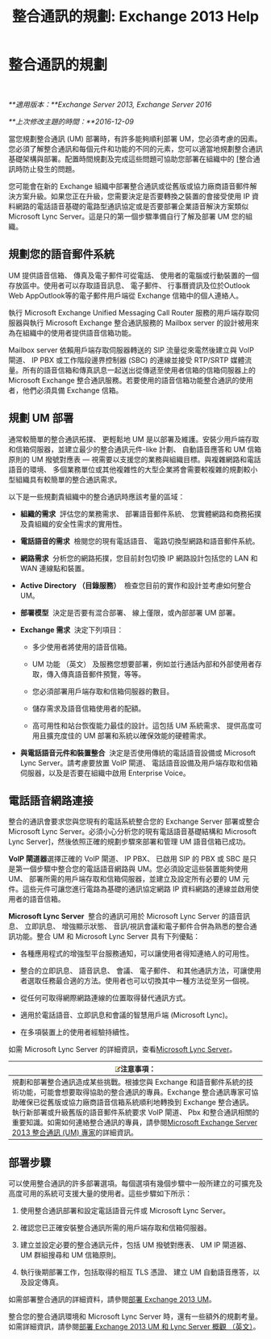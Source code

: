 ﻿---
title: '整合通訊的規劃: Exchange 2013 Help'
TOCTitle: 整合通訊的規劃
ms:assetid: 942788b1-b19d-40b3-a52e-2e1fef8df3f9
ms:mtpsurl: https://technet.microsoft.com/zh-tw/library/JJ674306(v=EXCHG.150)
ms:contentKeyID: 50473800
ms.date: 05/21/2018
mtps_version: v=EXCHG.150
ms.translationtype: MT
---

# 整合通訊的規劃

 

_**適用版本：**Exchange Server 2013, Exchange Server 2016_

_**上次修改主題的時間：**2016-12-09_

當您規劃整合通訊 (UM) 部署時，有許多能夠順利部署 UM，您必須考慮的因素。您必須了解整合通訊和每個元件和功能的不同的元素，您可以適當地規劃整合通訊基礎架構與部署。配置時間規劃及完成這些問題可協助您部署在組織中的 \[整合通訊時防止發生的問題。

您可能會在新的 Exchange 組織中部署整合通訊或從舊版或協力廠商語音郵件解決方案升級。如果您正在升級，您需要決定是否要轉換之裝置的會接受使用 IP 資料網路的電話語音基礎的電路型通訊協定或是否要部署企業語音解決方案類似 Microsoft Lync Server。這是只的第一個步驟準備自行了解及部署 UM 您的組織。

## 規劃您的語音郵件系統

UM 提供語音信箱、 傳真及電子郵件可從電話、 使用者的電腦或行動裝置的一個存放區中。使用者可以存取語音訊息、 電子郵件、 行事曆資訊及位於Outlook Web AppOutlook等的電子郵件用戶端從 Exchange 信箱中的個人連絡人。

執行 Microsoft Exchange Unified Messaging Call Router 服務的用戶端存取伺服器與執行 Microsoft Exchange 整合通訊服務的 Mailbox server 的設計被用來為在組織中的使用者提供語音信箱功能。

Mailbox server 依賴用戶端存取伺服器轉送的 SIP 流量從來電然後建立與 VoIP 閘道、 IP PBX 或工作階段邊界控制器 (SBC) 的連線並接受 RTP/SRTP 媒體流量。所有的語音信箱和傳真訊息一起送出從傳遞至使用者信箱的信箱伺服器上的 Microsoft Exchange 整合通訊服務。若要使用的語音信箱功能整合通訊的使用者，他們必須具備 Exchange 信箱。

## 規劃 UM 部署

通常較簡單的整合通訊拓撲、 更輕鬆地 UM 是以部署及維護。安裝少用戶端存取和信箱伺服器，並建立最少的整合通訊元件-like 計劃、 自動語音應答和 UM 信箱原則的 UM 撥號對應表 — 視需要以支援您的業務與組織目標。與複雜網路和電話語音的環境、 多個業務單位或其他複雜性的大型企業將會需要較複雜的規劃較小型組織具有較簡單的整合通訊需求。

以下是一些規劃貴組織中的整合通訊時應該考量的區域：

  - **組織的需求**  評估您的業務需求、 部署語音郵件系統、 您實體網路和商務拓撲及貴組織的安全性需求的實用性。

  - **電話語音的需求**  檢閱您的現有電話語音、 電路切換型網路和語音郵件系統。

  - **網路需求**  分析您的網路拓撲，您目前封包切換 IP 網路設計包括您的 LAN 和 WAN 連線點和裝置。

  - **Active Directory （目錄服務）**  檢查您目前的實作和設計並考慮如何整合 UM。

  - **部署模型**  決定是否要有混合部署、 線上僅限，或內部部署 UM 部署。

  - **Exchange 需求**  決定下列項目：
    
      - 多少使用者將使用的語音信箱。
    
      - UM 功能 （英文） 及服務您想要部署，例如並行通話內部和外部使用者存取，傳入傳真語音郵件預覽，等等。
    
      - 您必須部署用戶端存取和信箱伺服器的數目。
    
      - 儲存需求及語音信箱使用者的配額。
    
      - 高可用性和站台恢復能力最佳的設計。這包括 UM 系統需求、 提供高度可用且擴充度佳的 UM 部署和系統以確保效能的硬體需求。

  - **與電話語音元件和裝置整合**  決定是否使用傳統的電話語音設備或 Microsoft Lync Server。請考慮要放置 VoIP 閘道、 電話語音設備及用戶端存取和信箱伺服器，以及是否要在組織中啟用 Enterprise Voice。

## 電話語音網路連接

整合的通訊會要求您與您現有的電話系統整合您的 Exchange Server 部署或整合 Microsoft Lync Server。必須小心分析您的現有電話語音基礎結構和 Microsoft Lync Server\]，然後依照正確的規劃步驟來部署和管理 UM 語音信箱已成功。

**VoIP 閘道器**選擇正確的 VoIP 閘道、 IP PBX、 已啟用 SIP 的 PBX 或 SBC 是只是第一個步驟中整合您的電話語音網路與 UM。您必須設定這些裝置能夠使用 UM、 部署所需的用戶端存取和信箱伺服器，並建立及設定所有必要的 UM 元件。這些元件可讓您進行電路為基礎的通訊協定網路 IP 資料網路的連線並啟用使用者的語音信箱。

**Microsoft Lync Server**  整合的通訊可用於 Microsoft Lync Server 的語音訊息、 立即訊息、 增強顯示狀態、 音訊/視訊會議和電子郵件合併為熟悉的整合通訊功能。整合 UM 和 Microsoft Lync Server 具有下列優點：

  - 各種應用程式的增強型平台服務通知，可以讓使用者得知連絡人的可用性。

  - 整合的立即訊息、 語音訊息、 會議、 電子郵件、 和其他通訊方法，可讓使用者選取任務最合適的方法。使用者也可以切換其中一種方法從至另一個視。

  - 從任何可取得網際網路連線的位置取得替代通訊方式。

  - 適用於電話語音、立即訊息和會議的智慧用戶端 (Microsoft Lync)。

  - 在多項裝置上的使用者經驗持續性。

如需 Microsoft Lync Server 的詳細資訊，查看[Microsoft Lync Server](https://go.microsoft.com/fwlink/p/?linkid=265752)。

<table>
<thead>
<tr class="header">
<th><img src="images/Bb124558.note(EXCHG.150).gif" title="注意事項" alt="注意事項" />注意事項：</th>
</tr>
</thead>
<tbody>
<tr class="odd">
<td>規劃和部署整合通訊造成某些挑戰。根據您與 Exchange 和語音郵件系統的技術功能，可能會想要取得協助的整合通訊的專員。Exchange 整合通訊專家可協助確保已從舊版或協力廠商語音信箱系統順利地轉換到 Exchange 整合通訊。執行新部署或升級舊版的語音郵件系統要求 VoIP 閘道、 Pbx 和整合通訊相關的重要知識。如需如何連絡整合通訊的專員，請參閱<a href="http://go.microsoft.com/fwlink/p/?linkid=262708">Microsoft Exchange Server 2013 整合通訊 (UM) 專家</a>的詳細資訊。</td>
</tr>
</tbody>
</table>


## 部署步驟

可以使用整合通訊的許多部署選項。每個選項有幾個步驟中一般所建立的可擴充及高度可用的系統可支援大量的使用者。這些步驟如下所示：

1.  使用整合通訊部署和設定電話語音元件或 Microsoft Lync Server。

2.  確認您已正確安裝整合通訊所需的用戶端存取和信箱伺服器。

3.  建立並設定必要的整合通訊元件，包括 UM 撥號對應表、 UM IP 閘道器、 UM 群組搜尋和 UM 信箱原則。

4.  執行後期部署工作，包括取得的相互 TLS 憑證、 建立 UM 自動語音應答，以及設定傳真。

如需部署整合通訊的詳細資料，請參閱[部署 Exchange 2013 UM](deploy-exchange-2013-um-exchange-2013-help.md)。

整合您的整合通訊環境和 Microsoft Lync Server 時，還有一些額外的規劃考量。如需詳細資訊，請參閱[部署 Exchange 2013 UM 和 Lync Server 概觀 （英文）](deploying-exchange-2013-um-and-lync-server-overview-exchange-2013-help.md)。

